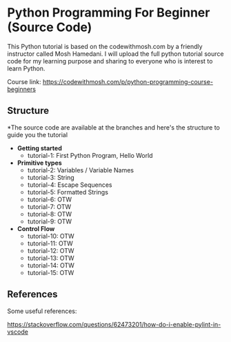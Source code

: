 # Python Programming For Beginner (Source Code)

This Python tutorial is based on the codewithmosh.com by a friendly instructor called Mosh Hamedani. I will upload the full python tutorial source code for my learning purpose 
and sharing to everyone who is interest to learn Python.

Course link: https://codewithmosh.com/p/python-programming-course-beginners

## Structure

*The source code are available at the branches and here's the structure to guide you the tutorial
- <b>Getting started</b>
  - tutorial-1: First Python Program, Hello World
- <b>Primitive types</b>
  - tutorial-2: Variables / Variable Names
  - tutorial-3: String
  - tutorial-4: Escape Sequences
  - tutorial-5: Formatted Strings
  - tutorial-6: OTW
  - tutorial-7: OTW
  - tutorial-8: OTW
  - tutorial-9: OTW
- <b>Control Flow</b>
  - tutorial-10: OTW
  - tutorial-11: OTW
  - tutorial-12: OTW
  - tutorial-13: OTW
  - tutorial-14: OTW
  - tutorial-15: OTW

## References

Some useful references:

https://stackoverflow.com/questions/62473201/how-do-i-enable-pylint-in-vscode
